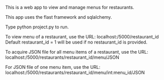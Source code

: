 This is a web app to view and manage menus for restaurants.

This app uses the flast framework and sqlalchemy.

Type python project.py to run.

To view menu of a restaurant, use the URL:
localhost:/5000/restaurant_id
Default restaurant_id = 1 will be used if no restaurant_id is provided.

To acquire JSON file for all menu items of a restaurant, use the URL:
localhost:/5000/restaurants/restaurant_id/menu/JSON

For JSON file of one menu item, use the URL:
localhost:/5000/restaurants/restaurant_id/menu/int:menu_id/JSON